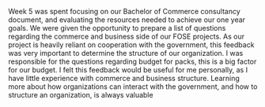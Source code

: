 
Week 5 was spent focusing on our Bachelor of Commerce consultancy document, and evaluating the resources needed to achieve our one year goals. We were given the opportunity to prepare a list of questions regarding the commerce and business side of our FOSE projects. As our project is heavily reliant on cooperation with the government, this feedback was very important to determine the structure of our organization. I was responsible for the questions regarding budget for packs, this is a big factor for our budget.
I felt this feedback would be useful for me personally, as I have little experience with commerce and business structure. Learning more about how organizations can interact with the government, and how to structure an organization, is always valuable